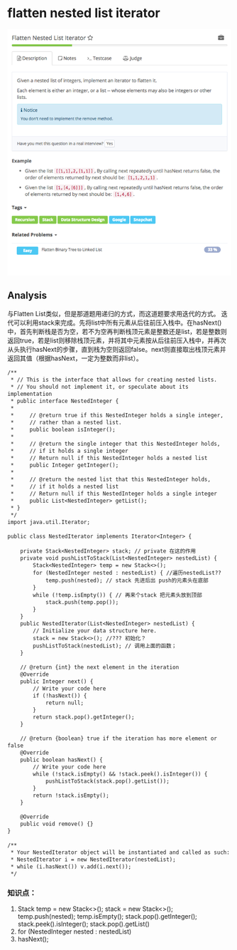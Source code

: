 # flatten nested list iterator

![](../../../../../.gitbook/assets/screen-shot-2017-08-29-at-10.21.55-am.png)

## Analysis

与Flatten List类似，但是那道题用递归的方式，而这道题要求用迭代的方式。 迭代可以利用stack来完成。先将list中所有元素从后往前压入栈中。在hasNext\(\)中，首先判断栈是否为空，若不为空再判断栈顶元素是整数还是list，若是整数则返回true，若是list则移除栈顶元素，并将其中元素按从后往前压入栈中，并再次从头执行hasNext的步骤，直到栈为空则返回false。next则直接取出栈顶元素并返回其值（根据hasNext，一定为整数而非list）。

```text
/**
 * // This is the interface that allows for creating nested lists.
 * // You should not implement it, or speculate about its implementation
 * public interface NestedInteger {
 *
 *     // @return true if this NestedInteger holds a single integer,
 *     // rather than a nested list.
 *     public boolean isInteger();
 *
 *     // @return the single integer that this NestedInteger holds,
 *     // if it holds a single integer
 *     // Return null if this NestedInteger holds a nested list
 *     public Integer getInteger();
 *
 *     // @return the nested list that this NestedInteger holds,
 *     // if it holds a nested list
 *     // Return null if this NestedInteger holds a single integer
 *     public List<NestedInteger> getList();
 * }
 */
import java.util.Iterator;

public class NestedIterator implements Iterator<Integer> {

    private Stack<NestedInteger> stack; // private 在这的作用
    private void pushListToStack(List<NestedInteger> nestedList) {
        Stack<NestedInteger> temp = new Stack<>();
        for (NestedInteger nested : nestedList) { //遍历nestedList??
            temp.push(nested); // stack 先进后出 push的元素头在底部
        }
        while (!temp.isEmpty()) { // 再来个stack 把元素头放到顶部
            stack.push(temp.pop());
        }
    }
    public NestedIterator(List<NestedInteger> nestedList) {
        // Initialize your data structure here.
        stack = new Stack<>(); //??? 初始化？
        pushListToStack(nestedList); // 调用上面的函数；
    }

    // @return {int} the next element in the iteration
    @Override
    public Integer next() {
        // Write your code here
        if (!hasNext()) {
            return null;
        }
        return stack.pop().getInteger();
    }

    // @return {boolean} true if the iteration has more element or false
    @Override
    public boolean hasNext() {
        // Write your code here
        while (!stack.isEmpty() && !stack.peek().isInteger()) {
            pushListToStack(stack.pop().getList());
        }
        return !stack.isEmpty();
    }

    @Override
    public void remove() {}
}

/**
 * Your NestedIterator object will be instantiated and called as such:
 * NestedIterator i = new NestedIterator(nestedList);
 * while (i.hasNext()) v.add(i.next());
 */
```

### 知识点：

1. Stack temp = new Stack&lt;&gt;\(\); stack = new Stack&lt;&gt;\(\); temp.push\(nested\); temp.isEmpty\(\);  stack.pop\(\).getInteger\(\); stack.peek\(\).isInteger\(\); stack.pop\(\).getList\(\)
2. for \(NestedInteger nested : nestedList\)
3. hasNext\(\);

